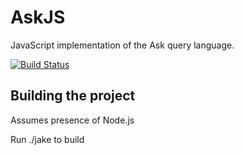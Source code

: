 # AskJS

JavaScript implementation of the Ask query language.

[![Build Status](https://secure.travis-ci.org/JeroenDeDauw/AskJS.png?branch=master)](http://travis-ci.org/JeroenDeDauw/AskJS)

## Building the project

Assumes presence of Node.js

Run ./jake to build